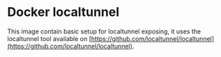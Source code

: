 # Docker localtunnel

This image contain basic setup for localtunnel exposing, it uses the localtunnel tool available on [https://github.com/localtunnel/localtunnel](https://github.com/localtunnel/localtunnel).
